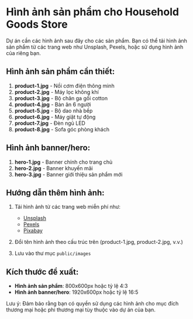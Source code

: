 # Hình ảnh sản phẩm cho Household Goods Store

Dự án cần các hình ảnh sau đây cho các sản phẩm. Bạn có thể tải hình ảnh sản phẩm từ các trang web như Unsplash, Pexels, hoặc sử dụng hình ảnh của riêng bạn.

## Hình ảnh sản phẩm cần thiết:

1. **product-1.jpg** - Nồi cơm điện thông minh
2. **product-2.jpg** - Máy lọc không khí
3. **product-3.jpg** - Bộ chăn ga gối cotton
4. **product-4.jpg** - Bàn ăn 6 người
5. **product-5.jpg** - Bộ dao nhà bếp
6. **product-6.jpg** - Máy giặt tự động
7. **product-7.jpg** - Đèn ngủ LED
8. **product-8.jpg** - Sofa góc phòng khách

## Hình ảnh banner/hero:

1. **hero-1.jpg** - Banner chính cho trang chủ
2. **hero-2.jpg** - Banner khuyến mãi
3. **hero-3.jpg** - Banner giới thiệu sản phẩm mới

## Hướng dẫn thêm hình ảnh:

1. Tải hình ảnh từ các trang web miễn phí như:
   - [Unsplash](https://unsplash.com/)
   - [Pexels](https://www.pexels.com/)
   - [Pixabay](https://pixabay.com/)

2. Đổi tên hình ảnh theo cấu trúc trên (product-1.jpg, product-2.jpg, v.v.)

3. Lưu vào thư mục `public/images`

## Kích thước đề xuất:

- **Hình ảnh sản phẩm**: 800x600px hoặc tỷ lệ 4:3
- **Hình ảnh banner/hero**: 1920x600px hoặc tỷ lệ 16:5

Lưu ý: Đảm bảo rằng bạn có quyền sử dụng các hình ảnh cho mục đích thương mại hoặc phi thương mại tùy thuộc vào dự án của bạn.
